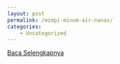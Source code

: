 ```yaml
---
layout: post
permalink: /mimpi-minum-air-nanas/
categories:
    - Uncategorized
---
```


[Baca Selengkapnya](/09)